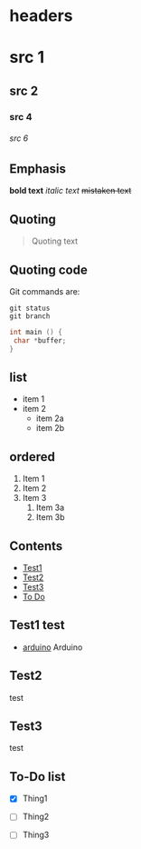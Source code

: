 # headers

# src 1
## src 2
### src 4
###### src 6

## Emphasis
**bold text**
_italic text_
~~mistaken text~~

## Quoting
> Quoting text

## Quoting code
Git commands are:
```
git status
git branch

```
```c++
int main () {
 char *buffer;
}
```
## list
* item 1
* item 2
	* item 2a
	* item 2b

## ordered
1. Item 1
1. Item 2
1. Item 3
	1. Item 3a
	1. Item 3b
## Contents
- [Test1](https://github.com/sergikSm/test/blob/master/README.md#test1-test)
- [Test2](#Test3)
- [Test3](#Test3)
- [To Do](#to-do-list)

## Test1 test
- [arduino](https://github.com/sergikSm/Arduino) Arduino
## Test2
test
## Test3
test
## To-Do list
- [x] Thing1
- [ ] Thing2
- [ ] Thing3


